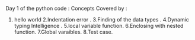 Day 1 of the python code :
Concepts Covered by :

1. hello world
2.Indentation error .
3.Finding of the data types .
4.Dynamic typing Intelligence .
5.local variable function.
6.Enclosing with nested function.
7.Global varaibles.
8.Test case.
